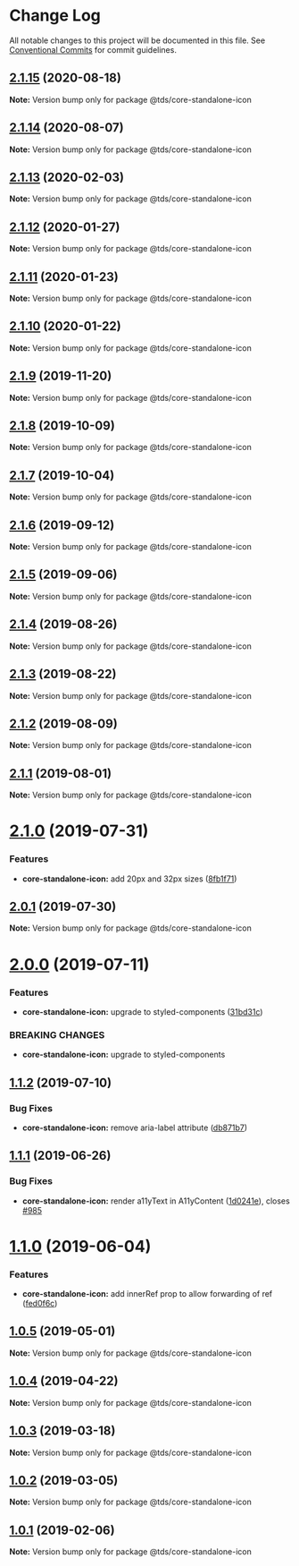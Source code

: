 # Change Log

All notable changes to this project will be documented in this file.
See [Conventional Commits](https://conventionalcommits.org) for commit guidelines.

## [2.1.15](https://github.com/telusdigital/tds/compare/@tds/core-standalone-icon@2.1.14...@tds/core-standalone-icon@2.1.15) (2020-08-18)

**Note:** Version bump only for package @tds/core-standalone-icon





## [2.1.14](https://github.com/telusdigital/tds/compare/@tds/core-standalone-icon@2.1.13...@tds/core-standalone-icon@2.1.14) (2020-08-07)

**Note:** Version bump only for package @tds/core-standalone-icon





## [2.1.13](https://github.com/telusdigital/tds/compare/@tds/core-standalone-icon@2.1.12...@tds/core-standalone-icon@2.1.13) (2020-02-03)

**Note:** Version bump only for package @tds/core-standalone-icon





## [2.1.12](https://github.com/telusdigital/tds/compare/@tds/core-standalone-icon@2.1.11...@tds/core-standalone-icon@2.1.12) (2020-01-27)

**Note:** Version bump only for package @tds/core-standalone-icon





## [2.1.11](https://github.com/telusdigital/tds/compare/@tds/core-standalone-icon@2.1.10...@tds/core-standalone-icon@2.1.11) (2020-01-23)

**Note:** Version bump only for package @tds/core-standalone-icon





## [2.1.10](https://github.com/telusdigital/tds/compare/@tds/core-standalone-icon@2.1.9...@tds/core-standalone-icon@2.1.10) (2020-01-22)

**Note:** Version bump only for package @tds/core-standalone-icon





## [2.1.9](https://github.com/telusdigital/tds/compare/@tds/core-standalone-icon@2.1.8...@tds/core-standalone-icon@2.1.9) (2019-11-20)

**Note:** Version bump only for package @tds/core-standalone-icon





## [2.1.8](https://github.com/telusdigital/tds/compare/@tds/core-standalone-icon@2.1.7...@tds/core-standalone-icon@2.1.8) (2019-10-09)

**Note:** Version bump only for package @tds/core-standalone-icon





## [2.1.7](https://github.com/telusdigital/tds/compare/@tds/core-standalone-icon@2.1.6...@tds/core-standalone-icon@2.1.7) (2019-10-04)

**Note:** Version bump only for package @tds/core-standalone-icon





## [2.1.6](https://github.com/telusdigital/tds/compare/@tds/core-standalone-icon@2.1.5...@tds/core-standalone-icon@2.1.6) (2019-09-12)

**Note:** Version bump only for package @tds/core-standalone-icon





## [2.1.5](https://github.com/telusdigital/tds/compare/@tds/core-standalone-icon@2.1.4...@tds/core-standalone-icon@2.1.5) (2019-09-06)

**Note:** Version bump only for package @tds/core-standalone-icon





## [2.1.4](https://github.com/telusdigital/tds/compare/@tds/core-standalone-icon@2.1.3...@tds/core-standalone-icon@2.1.4) (2019-08-26)

**Note:** Version bump only for package @tds/core-standalone-icon





## [2.1.3](https://github.com/telusdigital/tds/compare/@tds/core-standalone-icon@2.1.2...@tds/core-standalone-icon@2.1.3) (2019-08-22)

**Note:** Version bump only for package @tds/core-standalone-icon





## [2.1.2](https://github.com/telusdigital/tds/compare/@tds/core-standalone-icon@2.1.1...@tds/core-standalone-icon@2.1.2) (2019-08-09)

**Note:** Version bump only for package @tds/core-standalone-icon





## [2.1.1](https://github.com/telusdigital/tds/compare/@tds/core-standalone-icon@2.1.0...@tds/core-standalone-icon@2.1.1) (2019-08-01)

**Note:** Version bump only for package @tds/core-standalone-icon





# [2.1.0](https://github.com/telusdigital/tds/compare/@tds/core-standalone-icon@2.0.1...@tds/core-standalone-icon@2.1.0) (2019-07-31)


### Features

* **core-standalone-icon:** add 20px and 32px sizes ([8fb1f71](https://github.com/telusdigital/tds/commit/8fb1f71))





## [2.0.1](https://github.com/telusdigital/tds/compare/@tds/core-standalone-icon@2.0.0...@tds/core-standalone-icon@2.0.1) (2019-07-30)

**Note:** Version bump only for package @tds/core-standalone-icon





# [2.0.0](https://github.com/telusdigital/tds/compare/@tds/core-standalone-icon@1.1.2...@tds/core-standalone-icon@2.0.0) (2019-07-11)


### Features

* **core-standalone-icon:** upgrade to styled-components ([31bd31c](https://github.com/telusdigital/tds/commit/31bd31c))


### BREAKING CHANGES

* **core-standalone-icon:** upgrade to styled-components





## [1.1.2](https://github.com/telusdigital/tds/compare/@tds/core-standalone-icon@1.1.1...@tds/core-standalone-icon@1.1.2) (2019-07-10)


### Bug Fixes

* **core-standalone-icon:** remove aria-label attribute ([db871b7](https://github.com/telusdigital/tds/commit/db871b7))





## [1.1.1](https://github.com/telusdigital/tds/compare/@tds/core-standalone-icon@1.1.0...@tds/core-standalone-icon@1.1.1) (2019-06-26)


### Bug Fixes

* **core-standalone-icon:** render a11yText in A11yContent ([1d0241e](https://github.com/telusdigital/tds/commit/1d0241e)), closes [#985](https://github.com/telusdigital/tds/issues/985)





# [1.1.0](https://github.com/telusdigital/tds/compare/@tds/core-standalone-icon@1.0.5...@tds/core-standalone-icon@1.1.0) (2019-06-04)

### Features

- **core-standalone-icon:** add innerRef prop to allow forwarding of ref ([fed0f6c](https://github.com/telusdigital/tds/commit/fed0f6c))

## [1.0.5](https://github.com/telusdigital/tds/compare/@tds/core-standalone-icon@1.0.4...@tds/core-standalone-icon@1.0.5) (2019-05-01)

**Note:** Version bump only for package @tds/core-standalone-icon

## [1.0.4](https://github.com/telusdigital/tds/compare/@tds/core-standalone-icon@1.0.3...@tds/core-standalone-icon@1.0.4) (2019-04-22)

**Note:** Version bump only for package @tds/core-standalone-icon

## [1.0.3](https://github.com/telusdigital/tds/compare/@tds/core-standalone-icon@1.0.2...@tds/core-standalone-icon@1.0.3) (2019-03-18)

**Note:** Version bump only for package @tds/core-standalone-icon

## [1.0.2](https://github.com/telusdigital/tds/compare/@tds/core-standalone-icon@1.0.1...@tds/core-standalone-icon@1.0.2) (2019-03-05)

**Note:** Version bump only for package @tds/core-standalone-icon

## [1.0.1](https://github.com/telusdigital/tds/compare/@tds/core-standalone-icon@1.0.0...@tds/core-standalone-icon@1.0.1) (2019-02-06)

**Note:** Version bump only for package @tds/core-standalone-icon
